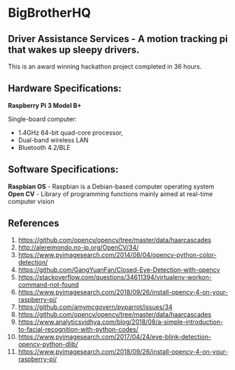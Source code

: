 # BigBrotherHQ
## Driver Assistance Services - A motion tracking pi that wakes up sleepy drivers. 

This is an award winning hackathon project completed in 36 hours.



## Hardware Specifications:

**Raspberry Pi 3 Model B+** 

Single-board computer:
 * 1.4GHz 64-bit quad-core processor, 
 * Dual-band wireless LAN
 * Bluetooth 4.2/BLE

## Software Specifications:

**Raspbian OS** - Raspbian is a Debian-based computer operating system
**Open CV** - Library of programming functions mainly aimed at real-time computer vision

## References

1. https://github.com/opencv/opencv/tree/master/data/haarcascades
2. http://alereimondo.no-ip.org/OpenCV/34/
3. https://www.pyimagesearch.com/2014/08/04/opencv-python-color-detection/
4. https://github.com/GangYuanFan/Closed-Eye-Detection-with-opencv
5. https://stackoverflow.com/questions/34611394/virtualenv-workon-command-not-found
6. https://www.pyimagesearch.com/2018/09/26/install-opencv-4-on-your-raspberry-pi/
7. https://github.com/amymcgovern/pyparrot/issues/34
8. https://github.com/opencv/opencv/tree/master/data/haarcascades
9. https://www.analyticsvidhya.com/blog/2018/08/a-simple-introduction-to-facial-recognition-with-python-codes/
10. https://www.pyimagesearch.com/2017/04/24/eye-blink-detection-opencv-python-dlib/
11. https://www.pyimagesearch.com/2018/09/26/install-opencv-4-on-your-raspberry-pi/

